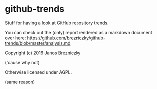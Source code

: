 # github-trends

Stuff for having a look at GitHub repository trends.

You can check out the (only) report rendered as a markdown document over here:
https://github.com/brezniczky/github-trends/blob/master/analysis.md

Copyright (c) 2016 Janos Brezniczky

('cause why not)

Otherwise licensed under AGPL.

(same reason)

